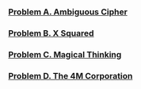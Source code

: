 
### [Problem A. Ambiguous Cipher](https://code.google.com/codejam/contest/4344486/dashboard#s=p0)
### [Problem B. X Squared](https://code.google.com/codejam/contest/4344486/dashboard#s=p1)
### [Problem C. Magical Thinking](https://code.google.com/codejam/contest/4344486/dashboard#s=p2)
### [Problem D. The 4M Corporation](https://code.google.com/codejam/contest/4344486/dashboard#s=p3)